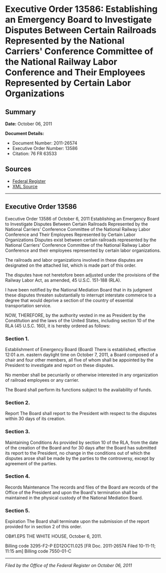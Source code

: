# Executive Order 13586: Establishing an Emergency Board to Investigate Disputes Between Certain Railroads Represented by the National Carriers' Conference Committee of the National Railway Labor Conference and Their Employees Represented by Certain Labor Organizations

## Summary

**Date:** October 06, 2011

**Document Details:**
- Document Number: 2011-26574
- Executive Order Number: 13586
- Citation: 76 FR 63533

## Sources
- [Federal Register](https://www.federalregister.gov/documents/2011/10/12/2011-26574/establishing-an-emergency-board-to-investigate-disputes-between-certain-railroads-represented-by-the)
- [XML Source](https://www.federalregister.gov/documents/full_text/xml/2011/10/12/2011-26574.xml)

---

## Executive Order 13586

Executive Order 13586 of October 6, 2011
Establishing an Emergency Board to Investigate Disputes Between Certain Railroads Represented by the National Carriers' Conference Committee of the National Railway Labor Conference and Their Employees Represented by Certain Labor Organizations
Disputes exist between certain railroads represented by the National Carriers' Conference Committee of the National Railway Labor Conference and their employees represented by certain labor organizations.

The railroads and labor organizations involved in these disputes are designated on the attached list, which is made part of this order.

The disputes have not heretofore been adjusted under the provisions of the Railway Labor Act, as amended, 45 U.S.C. 151-188 (RLA).

I have been notified by the National Mediation Board that in its judgment these disputes threaten substantially to interrupt interstate commerce to a degree that would deprive a section of the country of essential transportation service.

NOW, THEREFORE, by the authority vested in me as President by the Constitution and the laws of the United States, including section 10 of the RLA (45 U.S.C. 160), it is hereby ordered as follows:
### Section 1.

Establishment of Emergency Board (Board) 
There is established, effective 12:01 a.m. eastern daylight time on October 7, 2011, a Board composed of a chair and four other members, all five of whom shall be appointed by the President to investigate and report on these disputes.

No member shall be pecuniarily or otherwise interested in any organization of railroad employees or any carrier.

The Board shall perform its functions subject to the availability of funds.
### Section 2.

Report 
The Board shall report to the President with respect to the disputes within 30 days of its creation.
### Section 3.

Maintaining Conditions 
As provided by section 10 of the RLA, from the date of the creation of the Board and for 30 days after the Board has submitted its report to the President, no change in the conditions out of which the disputes arose shall be made by the parties to the controversy, except by agreement of the parties.
### Section 4.

Records Maintenance 
The records and files of the Board are records of the Office of the President and upon the Board's termination shall be maintained in the physical custody of the National Mediation Board.
### Section 5.

Expiration 
The Board shall terminate upon the submission of the report provided for in section 2 of this order.

OB#1.EPS
THE WHITE HOUSE,
October 6, 2011.

Billing code 3295-F2-P
ED12OC11.025
[FR Doc. 2011-26574
Filed 10-11-11; 11:15 am]
Billing code 7550-01-C

---

*Filed by the Office of the Federal Register on October 06, 2011*

